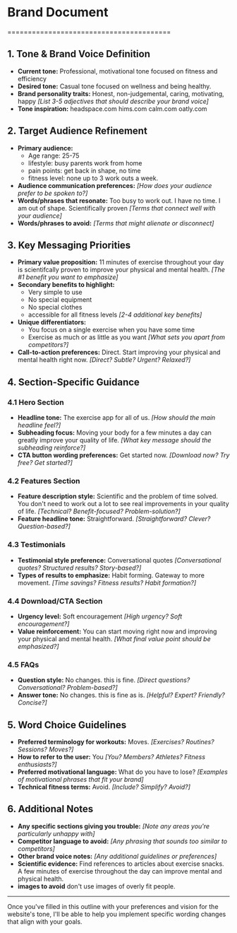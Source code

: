 # Brand Document
========================================
## 1. Tone & Brand Voice Definition

- **Current tone:** Professional, motivational tone focused on fitness and efficiency
- **Desired tone:** Casual tone focused on wellness and being healthy.
- **Brand personality traits:** Honest, non-judgemental, caring, motivating, happy _[List 3-5 adjectives that should describe your brand voice]_
- **Tone inspiration:** headspace.com hims.com calm.com oatly.com

## 2. Target Audience Refinement

- **Primary audience:** 
    - Age range: 25-75
    - lifestyle: busy parents work from home
    - pain points: get back in shape, no time
    - fitness level: none up to 3 work outs a week.
- **Audience communication preferences:** _[How does your audience prefer to be spoken to?]_
- **Words/phrases that resonate:** Too busy to work out. I have no time. I am out of shape. Scientifically proven  _[Terms that connect well with your audience]_
- **Words/phrases to avoid:** _[Terms that might alienate or disconnect]_

## 3. Key Messaging Priorities

- **Primary value proposition:** 11 minutes of exercise throughout your day is scientifcally proven to improve your physical and mental health. _[The #1 benefit you want to emphasize]_
- **Secondary benefits to highlight:** 
    - Very simple to use
    - No special equipment
    - No special clothes
    - accessible for all fitness levels _[2-4 additional key benefits]_
- **Unique differentiators:** 
    - You focus on a single exercise when you have some time
    - Exercise as much or as little as you want _[What sets you apart from competitors?]_
- **Call-to-action preferences:** Direct. Start improving your physical and mental health right now.  _[Direct? Subtle? Urgent? Relaxed?]_

## 4. Section-Specific Guidance

### 4.1 Hero Section
- **Headline tone:** The exercise app for all of us. _[How should the main headline feel?]_
- **Subheading focus:** Moving your body for a few minutes a day can greatly improve your quality of life. _[What key message should the subheading reinforce?]_
- **CTA button wording preferences:** Get started now. _[Download now? Try free? Get started?]_

### 4.2 Features Section
- **Feature description style:** Scientific and the problem of time solved. You don't need to work out a lot to see real improvements in your quality of life. _[Technical? Benefit-focused? Problem-solution?]_
- **Feature headline tone:** Straightforward. _[Straightforward? Clever? Question-based?]_

### 4.3 Testimonials
- **Testimonial style preference:** Conversational quotes _[Conversational quotes? Structured results? Story-based?]_
- **Types of results to emphasize:** Habit forming. Gateway to more movement. _[Time savings? Fitness results? Habit formation?]_

### 4.4 Download/CTA Section
- **Urgency level:** Soft encouragement _[High urgency? Soft encouragement?]_
- **Value reinforcement:** You can start moving right now and improving your physical and mental health. _[What final value point should be emphasized?]_

### 4.5 FAQs
- **Question style:**  No changes. this is fine. _[Direct questions? Conversational? Problem-based?]_
- **Answer tone:** No changes. this is fine as is. _[Helpful? Expert? Friendly? Concise?]_

## 5. Word Choice Guidelines

- **Preferred terminology for workouts:** Moves. _[Exercises? Routines? Sessions? Moves?]_
- **How to refer to the user:** You _[You? Members? Athletes? Fitness enthusiasts?]_
- **Preferred motivational language:** What do you have to lose? _[Examples of motivational phrases that fit your brand]_
- **Technical fitness terms:** Avoid. _[Include? Simplify? Avoid?]_

## 6. Additional Notes

- **Any specific sections giving you trouble:** _[Note any areas you're particularly unhappy with]_
- **Competitor language to avoid:** _[Any phrasing that sounds too similar to competitors]_
- **Other brand voice notes:** _[Any additional guidelines or preferences]_
- **Scientific evidence:** Find references to articles about exercise snacks. A few minutes of exercise throughout the day can improve mental and physical health.
- **images to avoid** don't use images of overly fit people. 
---

Once you've filled in this outline with your preferences and vision for the website's tone, I'll be able to help you implement specific wording changes that align with your goals.
